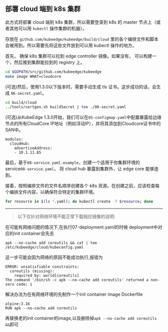 ## 部署 cloud 端到 k8s 集群

此方式将部署 cloud 端到 k8s 集群，所以需要登录到 k8s 的 master 节点上（或者其他可以用 `kubectl` 操作集群的机器）。

存放在 `github.com/kubeedge/kubeedge/build/cloud` 里的各个编排文件和脚本会被用到。所以需要先将这些文件放到可以用 kubectl 操作的地方。

首先， 确保 k8s 集群可以拉到 edge controller 镜像。如果没有， 可以构建一个，然后推到集群能拉到的 registry 上。

```bash
cd $GOPATH/src/github.com/kubeedge/kubeedge
make image WHAT=cloudcore
```

(可选)然后，使用1.3.0以下版本时，需要手动生成 tls 证书。这步成功的话，会生成 `06-secret.yaml`。

```bash
cd build/cloud
../tools/certgen.sh buildSecret | tee ./06-secret.yaml
```

(可选)从KubeEdge 1.3.0开始，我们可以在`05-configmap.yaml`中配置暴露给边缘节点的所有CloudCore IP地址（例如浮动IP），并将其添加到Cloudcore证书中的SAN中。

```
modules:
  cloudHub:
    advertiseAddress:
    - 10.1.11.85
```

最后，基于`08-service.yaml.example`，创建一个适用于你集群环境的 service`08-service.yaml`，
将 cloud hub 暴露到集群外，让 edge core 能够连到。

接着，按照编排文件的文件名顺序创建各个 k8s 资源。在创建之前，应该检查每个编排文件内容，以确保符合特定的集群环境。

```bash
for resource in $(ls *.yaml); do kubectl create -f $resource; done
```

---
> 以下仅针对网络环境不能正常下载相应镜像的说明:

在可能有网络问题的情况下,在执行07-deployment.yaml的时候
deployment中对应的init container会先去
```
apk --no-cache add coreutils && cat | tee /etc/kubeedge/cloud/kubeconfig.yaml
```
这一步可能会因为网络的原因不能成功执行,报错为
```
ERROR: unsatisfiable constraints:
  coreutils (missing):
    required by: world[coreutils]
The command '/bin/sh -c apk --no-cache add coreutils' returned a non-zero code: 1
```

解决办法为在有网络环境的先制作一个init container image
Dockerfile
```
alpine:3.16
RUN apk --no-cache add coreutils
```
再替换老的init container的image,以及删除掉`apk --no-cache add coreutils &&`即可
